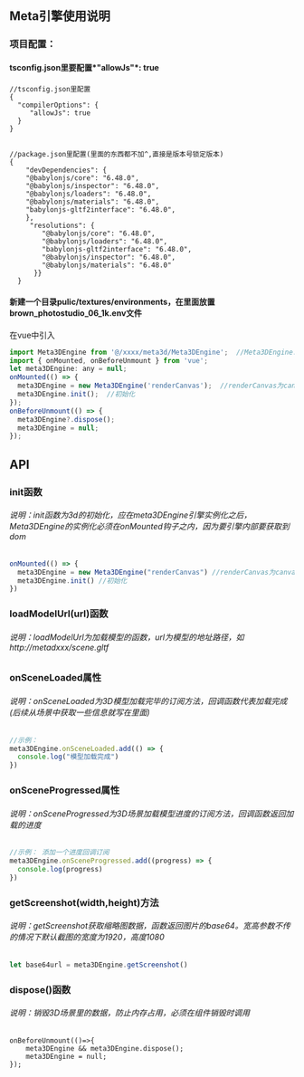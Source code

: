## Meta引擎使用说明

### 项目配置：

#### tsconfig.json里要配置*"allowJs"*: true

```
//tsconfig.json里配置
{
  "compilerOptions": {
  	 "allowJs": true
  }
}


//package.json里配置(里面的东西都不加^,直接是版本号锁定版本)
{
	"devDependencies": {
 	"@babylonjs/core": "6.48.0",
 	"@babylonjs/inspector": "6.48.0",
    "@babylonjs/loaders": "6.48.0",
    "@babylonjs/materials": "6.48.0",
    "babylonjs-gltf2interface": "6.48.0",
	},
     "resolutions": {
        "@babylonjs/core": "6.48.0",
        "@babylonjs/loaders": "6.48.0",
        "babylonjs-gltf2interface": "6.48.0",
        "@babylonjs/inspector": "6.48.0",
        "@babylonjs/materials": "6.48.0"
      }}
  }

```

#### 新建一个目录pulic/textures/environments，在里面放置brown_photostudio_06_1k.env文件

在vue中引入

```javascript
import Meta3DEngine from '@/xxxx/meta3d/Meta3DEngine';  //Meta3DEngine.js放到某个文件夹下，如meta3d文件夹
import { onMounted, onBeforeUnmount } from 'vue';
let meta3DEngine: any = null;
onMounted(() => {
  meta3DEngine = new Meta3DEngine('renderCanvas');  //renderCanvas为canvas的id
  meta3DEngine.init();  //初始化
});
onBeforeUnmount(() => {
  meta3DEngine?.dispose();
  meta3DEngine = null;
});
```

## API

### init函数

###### 说明：init函数为3d的初始化，应在meta3DEngine引擎实例化之后，Meta3DEngine的实例化必须在onMounted钩子之内，因为要引擎内部要获取到dom

```javascript
onMounted(() => {
  meta3DEngine = new Meta3DEngine("renderCanvas") //renderCanvas为canvas的id
  meta3DEngine.init() //初始化
})
```

### loadModelUrl(url)函数

###### 说明：loadModelUrl为加载模型的函数，url为模型的地址路径，如http://metadxxx/scene.gltf

### onSceneLoaded属性

###### 说明：onSceneLoaded为3D模型加载完毕的订阅方法，回调函数代表加载完成(后续从场景中获取一些信息就写在里面)

```javascript
//示例：
meta3DEngine.onSceneLoaded.add(() => {
  console.log("模型加载完成")
})
```

### onSceneProgressed属性

###### 说明：onSceneProgressed为3D场景加载模型进度的订阅方法，回调函数返回加载的进度

```javascript
//示例： 添加一个进度回调订阅
meta3DEngine.onSceneProgressed.add((progress) => {
  console.log(progress)
})
```

### getScreenshot(width,height)方法

###### 说明：getScreenshot获取缩略图数据，函数返回图片的base64。宽高参数不传的情况下默认截图的宽度为1920，高度1080

```javascript
let base64url = meta3DEngine.getScreenshot()
```

### dispose()函数

###### 说明：销毁3D场景里的数据，防止内存占用，必须在组件销毁时调用

```
onBeforeUnmount(()=>{
	meta3DEngine && meta3DEngine.dispose();
  	meta3DEngine = null;
});
```
